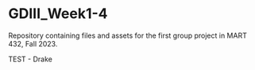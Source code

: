 # GDIII_Week1-4
Repository containing files and assets for the first group project in MART 432, Fall 2023.

TEST - Drake
